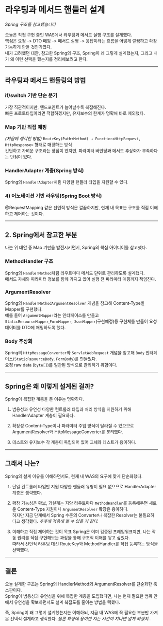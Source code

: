 # 라우팅과 메서드 핸들러 설계

_Spring 구조를 참고했습니다_

오늘은 직접 구현 중인 WAS에서 라우팅과 메서드 실행 구조를 설계했다.  
핵심은 요청 -> DTO 매핑 -> 메서드 실행 -> 응답이라는 흐름을 어떻게 깔끔하고 확장 가능하게 만들 것인가였다.  
내가 고려했던 대안, 참고한 Spring의 구조, Spring이 왜 그렇게 설계했는지, 그리고 내가 왜 이런 선택을 했는지를 정리해보려고 한다.

---

## 라우팅과 메서드 핸들링의 방법


### if/switch 기반 단순 분기

가장 직관적이지만, 엔드포인트가 늘어날수록 복잡해진다.  
빠른 프로토타입이라면 적합하겠지만, 유지보수의 한계가 명확해 바로 제외했다.

### Map 기반 직접 매핑 

_(처음에 생각한 방법)_
`RouteKey(Path+Method) → Function<HttpRequest, HttpResponse>` 형태로 매핑하는 방식  
간단하고 가벼운 구조라는 장점이 있지만, 파라미터 바인딩과 메서드 추상화가 부족하다는 단점이 있다.

### HandlerAdapter 계층(Spring 방식)
Spring의 `HandlerAdapter`처럼 다양한 핸들러 타입을 지원할 수 있다.  

### 4) 어노테이션 기반 라우팅(Spring Boot 방식)
@RequestMapping 같은 선언적 방식은 깔끔하지만, 현재 내 목표는 구조를 직접 이해하고 제어하는 것이다.  

---

## 2. Spring에서 참고한 부분

나는 위 대안 중 Map 기반을 발전시키면서, Spring의 핵심 아이디어를 참고했다.

### MethodHandler 구조
Spring의 `HandlerMethod`처럼 라우트마다 메서드 단위로 관리하도록 설계했다.  
메서드 자체와 파라미터 정보를 함께 가지고 있어 실행 전 파라미터 매핑까지 책임진다.

### ArgumentResolver
Spring의 `HandlerMethodArgumentResolver` 개념을 참고해 Content-Type별 Mapper를 구현했다.  
예를 들어 `ArgumentMapper`라는 인터페이스를 만들고 `StaticResourceMapper`,`FormMapper`, `JsonMapper`(구현예정)등 구현체를 만들어 요청 데이터를 DTO에 매핑하도록 했다.

### Body 추상화
Spring의 `HttpMessageConverter`와 `ServletWebRequest` 개념을 참고해 `Body` 인터페이스(`StaticResourceBody`, `FormBody`)를 만들었다.  
요청 raw data (`byte[]`)를 일관된 방식으로 관리하기 위함이다.

---

## Spring은 왜 이렇게 설계된 걸까?

Spring이 복잡한 계층을 둔 이유는 명확하다.

1. 범용성과 유연성
   다양한 컨트롤러 타입과 처리 방식을 지원하기 위해 HandlerAdapter 계층이 필요하다.

2. 확장성
   Content-Type이나 파라미터 주입 방식이 달라질 수 있으므로 ArgumentResolver와 HttpMessageConverter를 분리했다.

3. 테스트와 유지보수
   각 계층이 독립되어 있어 교체와 테스트가 용이하다.

---

## 그래서 나는?

Spring의 설계 이유를 이해하면서도, 현재 내 WAS의 요구에 맞게 단순화했다.

1. 단일 컨트롤러 타입만 지원
   다양한 핸들러 유형이 필요 없으므로 HandlerAdapter 계층은 생략했다.

2. 확장 가능성은 확보, 과설계는 지양
   라우트마다 `MethodHandler`를 등록해두면 새로운 Content-Type 지원이나 `ArgumentResolver` 확장은 용이하다.  
   하지만 지금 단계에서 Spring 수준의 Converter나 복잡한 Resolver는 불필요하다고 생각했다. _추후에 적용해 볼 수 있을 거 같다._

3. 이해하고 직접 제어하는 것이 목표
   Spring은 이미 검증된 프레임워크지만, 나는 작동 원리를 직접 구현해보는 과정을 통해 구조적 이해를 쌓고 싶었다.  
   따라서 선언적 라우팅 대신 RouteKey와 MethodHandler를 직접 등록하는 방식을 선택했다.

---

## 결론

오늘 설계한 구조는 Spring의 HandlerMethod와 ArgumentResolver를 단순화한 축소판이다.  
Spring이 범용성과 유연성을 위해 복잡한 계층을 도입했다면, 나는 현재 필요한 범위 안에서 유연성을 확보하면서도 설계 복잡도를 줄이는 방법을 택했다.

즉, Spring이 왜 그렇게 설계했는지는 이해하되, 지금 내 WAS에 꼭 필요한 부분만 가져온 선택적 설계라고 생각한다.
_물론 확장에 용이한 지는 시간이 지나면 알게 되겠지.._







